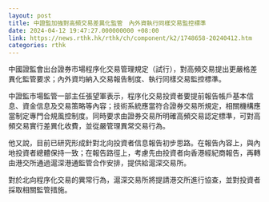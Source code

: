 ```yaml
---
layout: post
title: 中證監加強對高頻交易差異化監管　內外資執行同樣交易監控標準
date: 2024-04-12 19:47:27.000000000 +08:00
link: https://news.rthk.hk/rthk/ch/component/k2/1748658-20240412.htm
categories: rthk
---
```


中國證監會出台證券市場程序化交易管理規定（試行），對高頻交易提出更嚴格差異化監管要求；內外資均納入交易報告制度、執行同樣交易監控標準。

中證監市場監管一部主任張望軍表示，程序化交易投資者要提前報告帳戶基本信息、資金信息及交易策略等內容；技術系統應當符合證券交易所規定，相關機構應當制定專門合規風控制度。同時要求由證券交易所明確高頻交易認定標準，可對高頻交易實行差異化收費，並從嚴管理異常交易行為。

他又說，目前已研究形成針對北向投資者信息報告初步思路。在報告內容上，與內地投資者總體保持一致；在報告路徑上，考慮先由投資者向香港經紀商報告，再轉由港交所通過滬深港通監管合作安排，提供給滬深交易所。

對於北向程序化交易的異常行為，滬深交易所將提請港交所進行協查，並對投資者採取相關監管措施。
